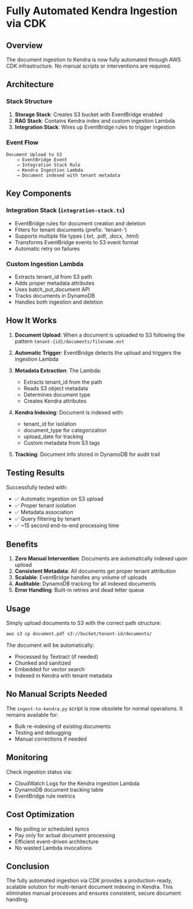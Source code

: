 # Fully Automated Kendra Ingestion via CDK

## Overview
The document ingestion to Kendra is now fully automated through AWS CDK infrastructure. No manual scripts or interventions are required.

## Architecture

### Stack Structure
1. **Storage Stack**: Creates S3 bucket with EventBridge enabled
2. **RAG Stack**: Contains Kendra index and custom ingestion Lambda
3. **Integration Stack**: Wires up EventBridge rules to trigger ingestion

### Event Flow
```
Document Upload to S3 
    → EventBridge Event 
    → Integration Stack Rule 
    → Kendra Ingestion Lambda 
    → Document indexed with tenant metadata
```

## Key Components

### Integration Stack (`integration-stack.ts`)
- EventBridge rules for document creation and deletion
- Filters for tenant documents (prefix: 'tenant-')
- Supports multiple file types (.txt, .pdf, .docx, .html)
- Transforms EventBridge events to S3 event format
- Automatic retry on failures

### Custom Ingestion Lambda
- Extracts tenant_id from S3 path
- Adds proper metadata attributes
- Uses batch_put_document API
- Tracks documents in DynamoDB
- Handles both ingestion and deletion

## How It Works

1. **Document Upload**: When a document is uploaded to S3 following the pattern `tenant-{id}/documents/filename.ext`

2. **Automatic Trigger**: EventBridge detects the upload and triggers the ingestion Lambda

3. **Metadata Extraction**: The Lambda:
   - Extracts tenant_id from the path
   - Reads S3 object metadata
   - Determines document type
   - Creates Kendra attributes

4. **Kendra Indexing**: Document is indexed with:
   - tenant_id for isolation
   - document_type for categorization
   - upload_date for tracking
   - Custom metadata from S3 tags

5. **Tracking**: Document info stored in DynamoDB for audit trail

## Testing Results

Successfully tested with:
- ✅ Automatic ingestion on S3 upload
- ✅ Proper tenant isolation
- ✅ Metadata association
- ✅ Query filtering by tenant
- ✅ ~15 second end-to-end processing time

## Benefits

1. **Zero Manual Intervention**: Documents are automatically indexed upon upload
2. **Consistent Metadata**: All documents get proper tenant attribution
3. **Scalable**: EventBridge handles any volume of uploads
4. **Auditable**: DynamoDB tracking for all indexed documents
5. **Error Handling**: Built-in retries and dead letter queue

## Usage

Simply upload documents to S3 with the correct path structure:
```bash
aws s3 cp document.pdf s3://bucket/tenant-id/documents/
```

The document will be automatically:
- Processed by Textract (if needed)
- Chunked and sanitized
- Embedded for vector search
- Indexed in Kendra with tenant metadata

## No Manual Scripts Needed

The `ingest-to-kendra.py` script is now obsolete for normal operations. It remains available for:
- Bulk re-indexing of existing documents
- Testing and debugging
- Manual corrections if needed

## Monitoring

Check ingestion status via:
- CloudWatch Logs for the Kendra ingestion Lambda
- DynamoDB document tracking table
- EventBridge rule metrics

## Cost Optimization

- No polling or scheduled syncs
- Pay only for actual document processing
- Efficient event-driven architecture
- No wasted Lambda invocations

## Conclusion

The fully automated ingestion via CDK provides a production-ready, scalable solution for multi-tenant document indexing in Kendra. This eliminates manual processes and ensures consistent, secure document handling.